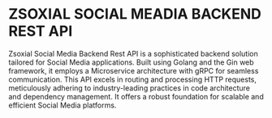 # ZSOXIAL SOCIAL MEADIA BACKEND REST API
Zsoxial Social Media Backend Rest API is a sophisticated backend solution tailored for Social
Media applications. Built using Golang and the Gin web framework, it employs a Microservice
architecture with gRPC for seamless communication. This API excels in routing and processing
HTTP requests, meticulously adhering to industry-leading practices in code architecture and
dependency management. It offers a robust foundation for scalable and efficient Social Media
platforms.
